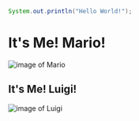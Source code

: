 ```Java
System.out.println("Hello World!");
```
# It's Me! Mario!
![image of Mario](https://i.etsystatic.com/39120370/r/il/b76a0f/5125869018/il_1588xN.5125869018_720i.jpg)
## It's Me! Luigi!
![image of Luigi](https://static.miraheze.org/greatcharacterswiki/8/86/Luigi2D.png)

